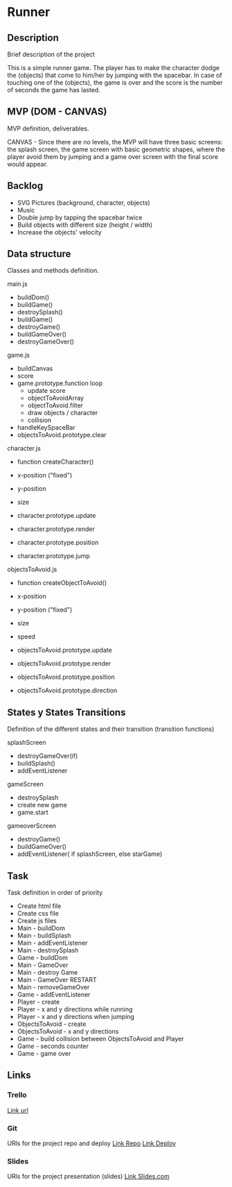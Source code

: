 # Runner

## Description
Brief description of the project

This is a simple runner game. The player has to make the character dodge the (objects) that come to him/her by jumping with the spacebar. In case of touching one of the (objects), the game is over and the score is the number of seconds the game has lasted. 

## MVP (DOM - CANVAS)
MVP definition, deliverables.

CANVAS - Since there are no levels, the MVP will have three basic screens: the splash screen, the game screen with basic geometric shapes, where the player avoid them by jumping and a game over screen with the final score would appear.

## Backlog

- SVG Pictures (background, character, objects)
- Music
- Double jump by tapping the spacebar twice
- Build objects with different size (height / width)
- Increase the objects' velocity

## Data structure
Classes and methods definition.

main.js

- buildDom()
- buildGame()
- destroySplash()
- buildGame()
- destroyGame()
- buildGameOver()
- destroyGameOver()

game.js

- buildCanvas
- score
- game.prototype.function loop 
  - update score
  - objectToAvoidArray 
  - objectToAvoid.filter
  - draw objects / character
  - collision
- handleKeySpaceBar
- objectsToAvoid.prototype.clear


character.js

- function createCharacter()
 - x-position ("fixed")
 - y-position
 - size

- character.prototype.update
- character.prototype.render
- character.prototype.position
- character.prototype.jump


objectsToAvoid.js

- function createObjectToAvoid()
 - x-position 
 - y-position ("fixed")
 - size
 - speed

- objectsToAvoid.prototype.update
- objectsToAvoid.prototype.render
- objectsToAvoid.prototype.position
- objectsToAvoid.prototype.direction


 
## States y States Transitions
Definition of the different states and their transition (transition functions)

splashScreen

- destroyGameOver(if)
- buildSplash()
- addEventListener

gameScreen

- destroySplash
- create new game
- game.start


gameoverScreen

- destroyGame()
- buildGameOver()
- addEventListener( if splashScreen, else starGame) 

## Task
Task definition in order of priority

- Create html file
- Create css file
- Create js files
- Main - buildDom
- Main - buildSplash
- Main - addEventListener
- Main - destroySplash
- Game - buildDom
- Main - GameOver
- Main - destroy Game
- Main - GameOver RESTART
- Main - removeGameOver
- Game - addEventListener
- Player - create
- Player - x and y directions while running 
- Player - x and y directions when jumping
- ObjectsToAvoid - create 
- ObjectsToAvoid - x and y directions
- Game - build collision between ObjectsToAvoid and Player
- Game - seconds counter
- Game - game over





## Links


### Trello
[Link url](https://trello.com/b/iln7sipT/ironhack-project-1)


### Git
URls for the project repo and deploy
[Link Repo](https://github.com/resa92/runner-game)
[Link Deploy](https://resa92.github.io/runner-game/)


### Slides
URls for the project presentation (slides)
[Link Slides.com](https://slides.com/elsamartinezfaucard/my-name-is-elsa/fullscreen)
